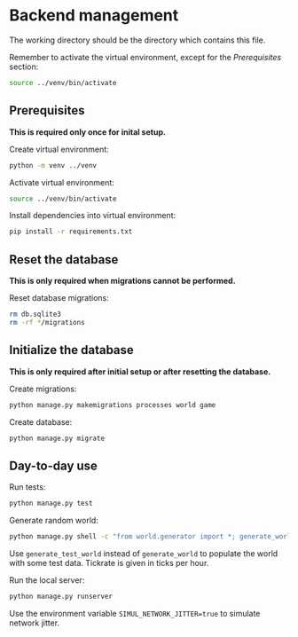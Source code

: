 # Backend management

The working directory should be the directory which contains this file.

Remember to activate the virtual environment, except for the *Prerequisites* section:
```bash
source ../venv/bin/activate
```

## Prerequisites

**This is required only once for inital setup.**

Create virtual environment:
```bash
python -m venv ../venv
```

Activate virtual environment:
```bash
source ../venv/bin/activate
```

Install dependencies into virtual environment:
```bash
pip install -r requirements.txt
```

## Reset the database

**This is only required when migrations cannot be performed.**

Reset database migrations:
```bash
rm db.sqlite3
rm -rf */migrations
```

## Initialize the database

**This is only required after initial setup or after resetting the database.**

Create migrations:

```bash
python manage.py makemigrations processes world game
```

Create database:

```bash
python manage.py migrate
```

## Day-to-day use

Run tests:

```bash
python manage.py test
```

Generate random world:
```bash
python manage.py shell -c "from world.generator import *; generate_world(10, 0.5, 0, exist_ok=True, tickrate=60)"
```
Use `generate_test_world` instead of `generate_world` to populate the world with some test data.
Tickrate is given in ticks per hour.

Run the local server:
```bash
python manage.py runserver
```
Use the environment variable `SIMUL_NETWORK_JITTER=true` to simulate network jitter.
